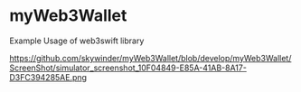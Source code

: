 # myWeb3Wallet
Example Usage of web3swift library

https://github.com/skywinder/myWeb3Wallet/blob/develop/myWeb3Wallet/ScreenShot/simulator_screenshot_10F04849-E85A-41AB-8A17-D3FC394285AE.png
